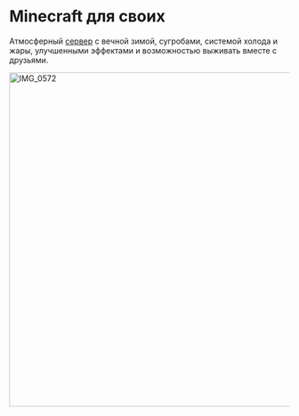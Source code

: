 # Minecraft для своих
Атмосферный [сервер](https://minecraft.chatan.tech) с вечной зимой, сугробами, системой холода и жары, улучшенными эффектами и возможностью выживать вместе с друзьями.

<img src="https://github.com/user-attachments/assets/83ce3c46-76ed-479e-a23f-751abb528036" alt="IMG_0572" height="600">
